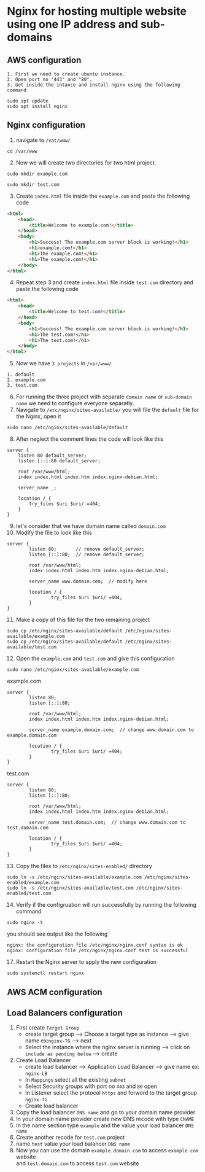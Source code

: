 # Nginx for hosting multiple website using one IP address and sub-domains
## AWS configuration
```
1. First we need to create ubuntu instance.
2. Open port no "443" and "80".
3. Get inside the intance and install nginx using the following command

sudo apt update
sudo apt install nginx
```
## Nginx configuration
1. navigate to `/vat/www/`
```
cd /var/www
```
2. Now we will create two directories for two html project.
```
sudo mkdir example.com
```
```
sudo mkdir test.com
```
3. Create `index.html` file inside the `example.com` and paste the following code
```html
<html>
    <head>
        <title>Welcome to example.com!</title>
    </head>
    <body>
        <h1>Success! The example.com server block is working!</h1>
        <h1>example.com!</h1>
        <h1>The example.com!</h1>
        <h1>The example.com!</h1>    
    </body>
</html>
```
4. Repeat step 3 and create `index.html` file inside `test.com` directory and paste the following code
```html
<html>
    <head>
        <title>Welcome to test.com!</title>
    </head>
    <body>
        <h1>Success! The example.com server block is working!</h1>
        <h1>The test.com!</h1>
        <h1>The test.com!</h1>    
    </body>
</html>
```
5. Now we have `3 projects` in `/var/www/`
```
1. default
2. example.com	
3. test.com
```
6. For running the three project with separate `domain name` or `sub-domain name` we need to configure everyone separatly.
7. Navigate to `/etc/nginx/sites-available/` you will file the `default` file for the Nginx, open it
```
sudo nano /etc/nginx/sites-available/default
```
8. After neglect the comment lines the code will look like this
```
server {
	listen 80 default_server;
	listen [::]:80 default_server;

	root /var/www/html;
	index index.html index.htm index.nginx-debian.html;

	server_name _;

	location / {
		try_files $uri $uri/ =404;
	}
}
```
9. let's consider that we have domain name called `domain.com`
10. Modify the file to look like this 
```
server {
        listen 80;       // remove default_server;
        listen [::]:80;  // remove default_server;

        root /var/www/html;
        index index.html index.htm index.nginx-debian.html;

        server_name www.domain.com;  // modify here

        location / {
                try_files $uri $uri/ =404;
        }
}
```
11. Make a copy of this file for the two remaining project
```
sudo cp /etc/nginx/sites-available/default /etc/nginx/sites-available/example.com
sudo cp /etc/nginx/sites-available/default /etc/nginx/sites-available/test.com
```
12. Open the `example.com` and `test.com` and give this configuration
```
sudo nano /etc/nginx/sites-available/example.com 
```
example.com
```
server {
        listen 80;       
        listen [::]:80;  

        root /var/www/html;
        index index.html index.htm index.nginx-debian.html;

        server_name example.domain.com;  // change www.domain.com to example.domain.com

        location / {
                try_files $uri $uri/ =404;
        }
}
```
test.com
```
server {
        listen 80;       
        listen [::]:80;  

        root /var/www/html;
        index index.html index.htm index.nginx-debian.html;

        server_name test.domain.com;  // change www.domain.com to test.domain.com

        location / {
                try_files $uri $uri/ =404;
        }
}
```
13. Copy the files to `/etc/nginx/sites-enabled/` directory
```
sudo ln -s /etc/nginx/sites-available/example.com /etc/nginx/sites-enabled/example.com
sudo ln -s /etc/nginx/sites-available/test.com /etc/nginx/sites-enabled/test.com
```
14. Verify if the configruation will run successfully by running the following command
```
sudo nginx -t
```
you should see output like the following
```
nginx: the configuration file /etc/nginx/nginx.conf syntax is ok
nginx: configuration file /etc/nginx/nginx.conf test is successful
```

17. Restart the Nginx server to apply the new configuration
```
sudo systemctl restart nginx
```
## AWS ACM configuration

## Load Balancers configuration
1. First create `Target Group`
   - create target group --> Choose a target type as instance --> give name ex:`nginx-TG` --> next
   - Select the instance where the nginx server is running --> click on `include as pending below` --> create
2. Create Load Balancer
   - create load balancer --> Application Load Balancer --> give name ex: `nginx-LB`
   - In `Mappings` select all the existing `subnet`
   - Select Security groups with port no `443` and `80` open
   - In Listener select the protocol `https` and forword to the target group `nginx-TG`
   - Create load balancer
3. Copy the load balancer `DNS name` and go to your domain name provider
4. In your domain name provider create new DNS recode with type `CNAME`
5. In the name section type `example` and the value your load balancer `DNS name` 
6. Create another recode for `test.com` project
7. name `test` value your load balancer `DNS name`
8. Now you can use the domain `example.domain.com` to access `example.com` website  
and `test.domain.com` to access `test.com` website
